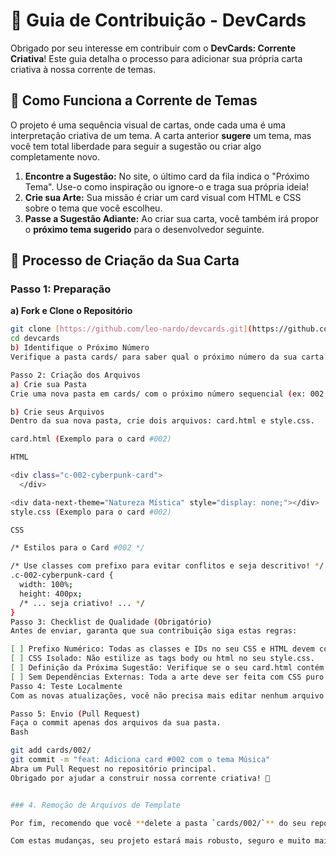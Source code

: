 # 🤝 Guia de Contribuição - DevCards

Obrigado por seu interesse em contribuir com o **DevCards: Corrente Criativa**! Este guia detalha o processo para adicionar sua própria carta criativa à nossa corrente de temas.

## 🎨 Como Funciona a Corrente de Temas

O projeto é uma sequência visual de cartas, onde cada uma é uma interpretação criativa de um tema. A carta anterior **sugere** um tema, mas você tem total liberdade para seguir a sugestão ou criar algo completamente novo.

1.  **Encontre a Sugestão:** No site, o último card da fila indica o "Próximo Tema". Use-o como inspiração ou ignore-o e traga sua própria ideia!
2.  **Crie sua Arte:** Sua missão é criar um card visual com HTML e CSS sobre o tema que você escolheu.
3.  **Passe a Sugestão Adiante:** Ao criar sua carta, você também irá propor o **próximo tema sugerido** para o desenvolvedor seguinte.

## 🎪 Processo de Criação da Sua Carta

### Passo 1: Preparação

**a) Fork e Clone o Repositório**

```bash
git clone [https://github.com/leo-nardo/devcards.git](https://github.com/leo-nardo/devcards.git)
cd devcards
b) Identifique o Próximo Número
Verifique a pasta cards/ para saber qual o próximo número da sua carta. Se a última pasta é 001, a sua será 002.

Passo 2: Criação dos Arquivos
a) Crie sua Pasta
Crie uma nova pasta em cards/ com o próximo número sequencial (ex: 002, 003, ...).

b) Crie seus Arquivos
Dentro da sua nova pasta, crie dois arquivos: card.html e style.css.

card.html (Exemplo para o card #002)

HTML

<div class="c-002-cyberpunk-card">
  </div>

<div data-next-theme="Natureza Mística" style="display: none;"></div>
style.css (Exemplo para o card #002)

CSS

/* Estilos para o Card #002 */

/* Use classes com prefixo para evitar conflitos e seja descritivo! */
.c-002-cyberpunk-card {
  width: 100%;
  height: 400px;
  /* ... seja criativo! ... */
}
Passo 3: Checklist de Qualidade (Obrigatório)
Antes de enviar, garanta que sua contribuição siga estas regras:

[ ] Prefixo Numérico: Todas as classes e IDs no seu CSS e HTML devem começar com o prefixo do seu card (ex: .c-002-).
[ ] CSS Isolado: Não estilize as tags body ou html no seu style.css.
[ ] Definição da Próxima Sugestão: Verifique se o seu card.html contém o elemento <div data-next-theme="Sua Sugestão" style="display: none;"></div>.
[ ] Sem Dependências Externas: Toda a arte deve ser feita com CSS puro ou SVG embutido.
Passo 4: Teste Localmente
Com as novas atualizações, você não precisa mais editar nenhum arquivo JavaScript. Apenas inicie um servidor local e seu card será carregado automaticamente na fila.

Passo 5: Envio (Pull Request)
Faça o commit apenas dos arquivos da sua pasta.
Bash

git add cards/002/
git commit -m "feat: Adiciona card #002 com o tema Música"
Abra um Pull Request no repositório principal.
Obrigado por ajudar a construir nossa corrente criativa! 🚀


### 4. Remoção de Arquivos de Template

Por fim, recomendo que você **delete a pasta `cards/002/`** do seu repositório, pois ela contém apenas arquivos de template. O novo contribuidor deverá criar a pasta e os arquivos do zero, seguindo o guia de contribuição atualizado.

Com estas mudanças, seu projeto estará mais robusto, seguro e muito mais fácil para novos desenvolvedores contribuírem!
```
